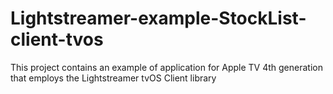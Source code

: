 # Lightstreamer-example-StockList-client-tvos
This project contains an example of application for Apple TV 4th generation that employs the Lightstreamer tvOS Client library
